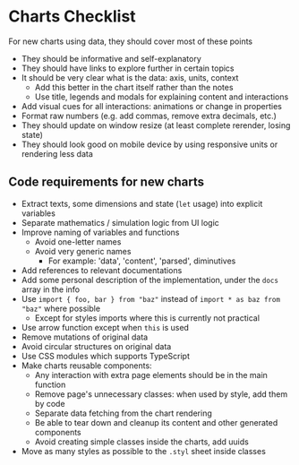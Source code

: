 # Charts Checklist

For new charts using data, they should cover most of these points

- They should be informative and self-explanatory
- They should have links to explore further in certain topics
- It should be very clear what is the data: axis, units, context
    - Add this better in the chart itself rather than the notes
    - Use title, legends and modals for explaining content and interactions
- Add visual cues for all interactions: animations or change in properties
- Format raw numbers (e.g. add commas, remove extra decimals, etc.)
- They should update on window resize (at least complete rerender, losing state)
- They should look good on mobile device by using responsive units or rendering less data

## Code requirements for new charts

- Extract texts, some dimensions and state (`let` usage) into explicit variables
- Separate mathematics / simulation logic from UI logic
- Improve naming of variables and functions
    - Avoid one-letter names
    - Avoid very generic names
        - For example: 'data', 'content', 'parsed', diminutives
- Add references to relevant documentations
- Add some personal description of the implementation, under the `docs` array in the info
- Use `import { foo, bar } from "baz"` instead of `import * as baz from "baz"` where possible
    - Except for styles imports where this is currently not practical
- Use arrow function except when `this` is used
- Remove mutations of original data
- Avoid circular structures on original data
- Use CSS modules which supports TypeScript
- Make charts reusable components:
    - Any interaction with extra page elements should be in the main function
    - Remove page's unnecessary classes: when used by style, add them by code
    - Separate data fetching from the chart rendering
    - Be able to tear down and cleanup its content and other generated components
    - Avoid creating simple classes inside the charts, add uuids
- Move as many styles as possible to the `.styl` sheet inside classes
